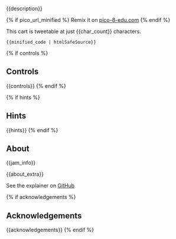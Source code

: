 
{{description}}

{% if pico_url_minified %}
Remix it on [pico-8-edu.com]({{pico_url_minified}})
{% endif %}

This cart is tweetable at just {{char_count}} characters.

<pre><code>{{minified_code | htmlSafeSource}}</code></pre>

{% if controls %}
## Controls
{{controls}}
{% endif %}

{% if hints %}
## Hints
{{hints}}
{% endif %}

## About
{{jam_info}}

{{about_extra}}

See the explainer on [GitHub]({{code_explainer_link}})

{% if acknowledgements %}
## Acknowledgements
{{acknowledgements}}
{% endif %}
